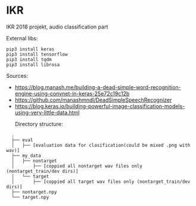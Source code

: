 # IKR
IKR 2018 projekt, audio classification part

External libs:
```
pip3 install keras
pip3 install tensorflow
pip3 install tqdm
pip3 install librosa
```

Sources:
- https://blog.manash.me/building-a-dead-simple-word-recognition-engine-using-convnet-in-keras-25e72c19c12b
- https://github.com/manashmndl/DeadSimpleSpeechRecognizer
- https://blog.keras.io/building-powerful-image-classification-models-using-very-little-data.html

      
Directory structure:
```
  .
  ├── eval
  │   ├── [evaluation data for clasification(could be mixed .png with wav)]
  ├── my_data
  │   ├── nontarget
  │       ├── [coppied all nontarget wav files only (nontarget_train/dev dirs)]
  │   └── target
  │       ├── [coppied all target wav files only (nontarget_train/dev dirs)]
  ├── nontarget.npy
  └── target.npy
```